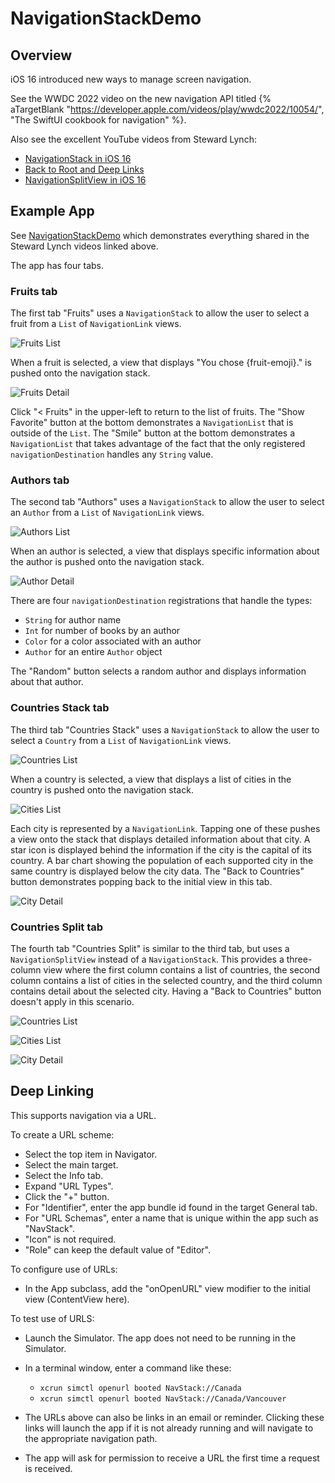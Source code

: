 # NavigationStackDemo

## Overview

iOS 16 introduced new ways to manage screen navigation.

See the WWDC 2022 video on the new navigation API titled
{% aTargetBlank
"https://developer.apple.com/videos/play/wwdc2022/10054/",
"The SwiftUI cookbook for navigation" %}.

Also see the excellent YouTube videos from Steward Lynch:

- <a href="https://www.youtube.com/watch?v=6-OeaFfDXXw">NavigationStack in iOS 16</a>
- <a href="https://www.youtube.com/watch?v=pwP3_OX2G9A">Back to Root and Deep Links</a>
- <a href="https://www.youtube.com/watch?v=RsmMLLL8FB0">NavigationSplitView in iOS 16</a>

## Example App

See
<a href="https://github.com/mvolkmann/NavigationStackDemo">NavigationStackDemo</a>
which demonstrates everything shared in the Steward Lynch videos linked above.

The app has four tabs.

### Fruits tab

The first tab "Fruits" uses a `NavigationStack` to allow the user
to select a fruit from a `List` of `NavigationLink` views.

![Fruits List](images/swiftui-navigation-01-fruits.png)

When a fruit is selected, a view that displays "You chose {fruit-emoji}."
is pushed onto the navigation stack.

![Fruits Detail](images/swiftui-navigation-02-fruit.png)

Click "< Fruits" in the upper-left to return to the list of fruits.
The "Show Favorite" button at the bottom demonstrates a `NavigationList`
that is outside of the `List`.
The "Smile" button at the bottom demonstrates a `NavigationList`
that takes advantage of the fact that the only registered
`navigationDestination` handles any `String` value.

### Authors tab

The second tab "Authors" uses a `NavigationStack` to allow the user
to select an `Author` from a `List` of `NavigationLink` views.

![Authors List](images/swiftui-navigation-03-authors.png)

When an author is selected, a view that displays specific information
about the author is pushed onto the navigation stack.

![Author Detail](images/swiftui-navigation-04-author.png)

There are four `navigationDestination` registrations that handle the types:

- `String` for author name
- `Int` for number of books by an author
- `Color` for a color associated with an author
- `Author` for an entire `Author` object

The "Random" button selects a random author
and displays information about that author.

### Countries Stack tab

The third tab "Countries Stack" uses a `NavigationStack` to allow the user
to select a `Country` from a `List` of `NavigationLink` views.

![Countries List](images/swiftui-navigation-05-stack.png)

When a country is selected, a view that displays a list of
cities in the country is pushed onto the navigation stack.

![Cities List](images/swiftui-navigation-06-stack.png)

Each city is represented by a `NavigationLink`. Tapping one of these pushes
a view onto the stack that displays detailed information about that city.
A star icon is displayed behind the information
if the city is the capital of its country.
A bar chart showing the population of each supported city in the same country
is displayed below the city data.
The "Back to Countries" button demonstrates popping back to
the initial view in this tab.

![City Detail](images/swiftui-navigation-07-stack.png)

### Countries Split tab

The fourth tab "Countries Split" is similar to the third tab,
but uses a `NavigationSplitView` instead of a `NavigationStack`.
This provides a three-column view where
the first column contains a list of countries,
the second column contains a list of cities in the selected country,
and the third column contains detail about the selected city.
Having a "Back to Countries" button doesn't apply in this scenario.

![Countries List](images/swiftui-navigation-08-split.png)

![Cities List](images/swiftui-navigation-09-split.png)

![City Detail](images/swiftui-navigation-10-split.png)

## Deep Linking

This supports navigation via a URL.

To create a URL scheme:

- Select the top item in Navigator.
- Select the main target.
- Select the Info tab.
- Expand "URL Types".
- Click the "+" button.
- For "Identifier", enter the app bundle id found in the target General tab.
- For "URL Schemas", enter a name that is unique within the app
  such as "NavStack".
- "Icon" is not required.
- "Role" can keep the default value of "Editor".

To configure use of URLs:

- In the App subclass, add the "onOpenURL" view modifier to the initial view
  (ContentView here).

To test use of URLS:

- Launch the Simulator. The app does not need to be running in the Simulator.
- In a terminal window, enter a command like these:

  - `xcrun simctl openurl booted NavStack://Canada`
  - `xcrun simctl openurl booted NavStack://Canada/Vancouver`

- The URLs above can also be links in an email or reminder.
  Clicking these links will launch the app if it is not already running
  and will navigate to the appropriate navigation path.
- The app will ask for permission to receive a URL
  the first time a request is received.
